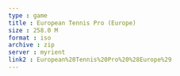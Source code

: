 ```yaml
---
type : game
title : European Tennis Pro (Europe)
size : 258.0 M
format : iso
archive : zip
server : myrient
link2 : European%20Tennis%20Pro%20%28Europe%29
---
```

